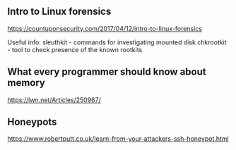 ## Intro to Linux forensics
https://countuponsecurity.com/2017/04/12/intro-to-linux-forensics

Useful info:
sleuthkit - commands for investigating mounted disk
chkrootkit - tool to check presence of the known rootkits

## What every programmer should know about memory
https://lwn.net/Articles/250967/

## Honeypots
https://www.robertputt.co.uk/learn-from-your-attackers-ssh-honeypot.html
